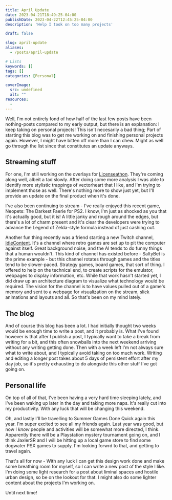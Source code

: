 ```yaml
---
title: April Update
date: 2023-04-21T18:49:25-04:00
publishDate: 2023-04-22T12:45:25-04:00
description: 'Help I took on too many projects'

draft: false

slug: april-update
aliases:
  - /posts/april-update

# Lists
keywords: []
tags: []
categories: [Personal]

coverImage:
  src: undefined
  alt: ""
resources:
  - 
---
```

Well, I'm not entirely fond of how half of the last few posts have been nothing-posts compared to my early output, but there is an explanation: I keep taking on personal projects! This isn't necesarily a bad thing; Part of starting this blog was to get me working on and finishing personal projects again. However, I might have bitten off more than I can chew. Might as well go through the list since that constitutes an update anyways.

## Streaming stuff
For one, I'm still working on the overlays for [Licenseathon](https://www.licenseathon.live). They're coming along well, albeit a tad slowly. After doing some more analysis I was able to identify more stylistic trappings of vectorheart that I like, and I'm trying to implement those as well. There's nothing more to show just yet, but I'll provide an update on the final product when it's done.

I've also been continuing to stream - I've really enjoyed this recent game, Neopets: The Darkest Faerie for PS2. I know, I'm just as shocked as you that it's actually good, but it is! A little janky and rough around the edges, but there's a lot of charm present and it's clear the developers were trying to advance the Legend of Zelda-style formula instead of just cashing out.

Another fun thing recently was a friend starting a new Twitch channel, [IdleContent](https://www.twitch.tv/IdleContent). It's a channel where retro games are set up to pit the computer against itself. Great background noise, and the AI tends to do funny things that a human wouldn't. This kind of channel has existed before - SaltyBet is the prime example - but this channel rotates through games and the titles tend to be slower-paced. Strategy games, board games, that sort of thing. I offered to help on the technical end, to create scripts for the emulator, webpages to display information, etc. While that work hasn't started yet, I did draw up an architecture diagram to visualize what technology would be required. The vision for the channel is to have values pulled out of a game's memory and sent to a webpage for visualization on the stream, slick animations and layouts and all. So that's been on my mind lately.

## The blog
And of course this blog has been a lot. I had initially thought two weeks would be enough time to write a post, and it probably is. What I've found however is that after I publish a post, I typically want to take a break from writing for a bit, and this often snowballs into the next weekend arriving without any writing getting done. Then with a week left I'm not always sure what to write about, and I typically avoid taking on too much work. Writing and editing a longer post takes about 5 days of persistent effort after my day job, so it's pretty exhausting to do alongside this other stuff I've got going on.

## Personal life
On top of all of that, I've been having a very hard time sleeping lately, and I've been waking up later in the day and taking more naps. It's really cut into my productivity. With any luck that will be changing this weekend.

Oh, and lastly I'll be travelling to Summer Games Done Quick again this year. I'm super excited to see all my friends again. Last year was good, but now I _know_ people and activities will be somewhat more directed, I think. Apparently there will be a Playstation mystery tournament going on, and I think JaxlerSR and I will be hitting up a local game store to find some dogwater PSX games to supply. I'm looking forwrd to that, and getting to travel again.

That's all for now - With any luck I can get this design work done and make some breathing room for myself, so I can write a new post of the style I like. I'm doing some light research for a post about liminal spaces and hostile urban design, so be on the lookout for that. I might also do some lighter content about the projects I'm working on.

Until next time!